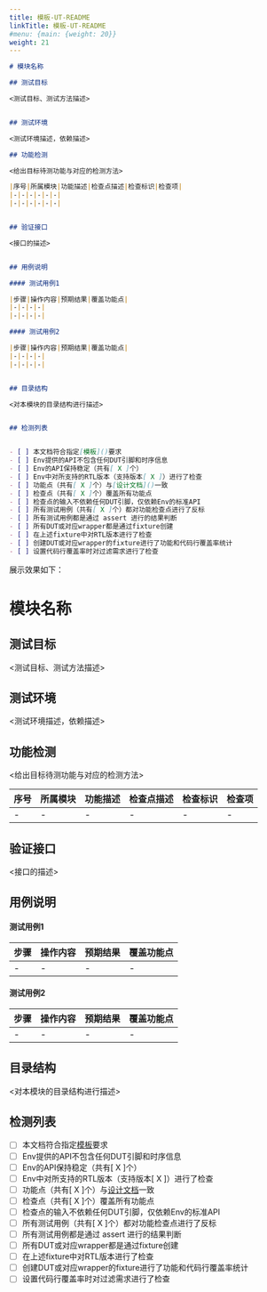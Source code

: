 ```yaml
---
title: 模板-UT-README
linkTitle: 模板-UT-README
#menu: {main: {weight: 20}}
weight: 21
---
```


```markdown
# 模块名称

## 测试目标

<测试目标、测试方法描述>


## 测试环境

<测试环境描述，依赖描述>

## 功能检测

<给出目标待测功能与对应的检测方法>

|序号|所属模块|功能描述|检查点描述|检查标识|检查项|
|-|-|-|-|-|-|
|-|-|-|-|-|-|


## 验证接口

<接口的描述>


## 用例说明

#### 测试用例1

|步骤|操作内容|预期结果|覆盖功能点|
|-|-|-|-|
|-|-|-|-|

#### 测试用例2

|步骤|操作内容|预期结果|覆盖功能点|
|-|-|-|-|
|-|-|-|-|


## 目录结构

<对本模块的目录结构进行描述>


## 检测列表


- [ ] 本文档符合指定[模板]()要求
- [ ] Env提供的API不包含任何DUT引脚和时序信息
- [ ] Env的API保持稳定（共有[ X ]个）
- [ ] Env中对所支持的RTL版本（支持版本[ X ]）进行了检查
- [ ] 功能点（共有[ X ]个）与[设计文档]()一致
- [ ] 检查点（共有[ X ]个）覆盖所有功能点
- [ ] 检查点的输入不依赖任何DUT引脚，仅依赖Env的标准API
- [ ] 所有测试用例（共有[ X ]个）都对功能检查点进行了反标
- [ ] 所有测试用例都是通过 assert 进行的结果判断
- [ ] 所有DUT或对应wrapper都是通过fixture创建
- [ ] 在上述fixture中对RTL版本进行了检查
- [ ] 创建DUT或对应wrapper的fixture进行了功能和代码行覆盖率统计
- [ ] 设置代码行覆盖率时对过滤需求进行了检查
```

展示效果如下：

# 模块名称

## 测试目标

<测试目标、测试方法描述>


## 测试环境

<测试环境描述，依赖描述>

## 功能检测

<给出目标待测功能与对应的检测方法>

|序号|所属模块|功能描述|检查点描述|检查标识|检查项|
|-|-|-|-|-|-|
|-|-|-|-|-|-|


## 验证接口

<接口的描述>


## 用例说明

#### 测试用例1

|步骤|操作内容|预期结果|覆盖功能点|
|-|-|-|-|
|-|-|-|-|

#### 测试用例2

|步骤|操作内容|预期结果|覆盖功能点|
|-|-|-|-|
|-|-|-|-|


## 目录结构

<对本模块的目录结构进行描述>


## 检测列表


- [ ] 本文档符合指定[模板]()要求
- [ ] Env提供的API不包含任何DUT引脚和时序信息
- [ ] Env的API保持稳定（共有[ X ]个）
- [ ] Env中对所支持的RTL版本（支持版本[ X ]）进行了检查
- [ ] 功能点（共有[ X ]个）与[设计文档]()一致
- [ ] 检查点（共有[ X ]个）覆盖所有功能点
- [ ] 检查点的输入不依赖任何DUT引脚，仅依赖Env的标准API
- [ ] 所有测试用例（共有[ X ]个）都对功能检查点进行了反标
- [ ] 所有测试用例都是通过 assert 进行的结果判断
- [ ] 所有DUT或对应wrapper都是通过fixture创建
- [ ] 在上述fixture中对RTL版本进行了检查
- [ ] 创建DUT或对应wrapper的fixture进行了功能和代码行覆盖率统计
- [ ] 设置代码行覆盖率时对过滤需求进行了检查
